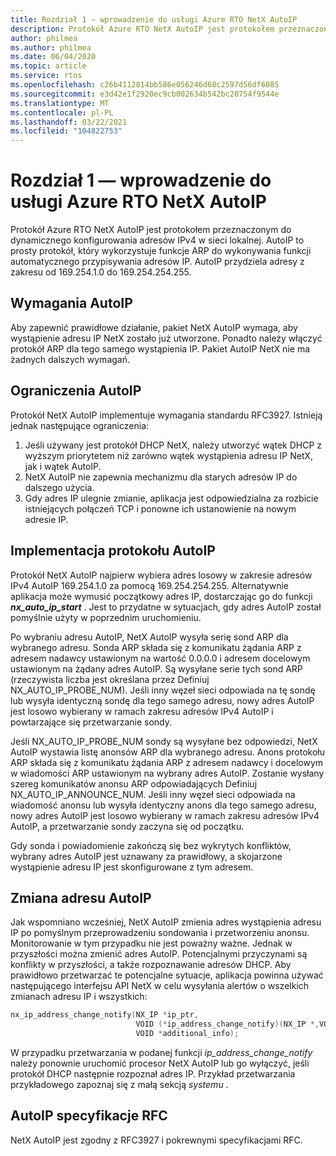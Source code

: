 ```yaml
---
title: Rozdział 1 — wprowadzenie do usługi Azure RTO NetX AutoIP
description: Protokół Azure RTO NetX AutoIP jest protokołem przeznaczonym do dynamicznego konfigurowania adresów IPv4 w sieci lokalnej.
author: philmea
ms.author: philmea
ms.date: 06/04/2020
ms.topic: article
ms.service: rtos
ms.openlocfilehash: c26b4112814bb586e056246d68c2597d56df6085
ms.sourcegitcommit: e3d42e1f2920ec9cb002634b542bc20754f9544e
ms.translationtype: MT
ms.contentlocale: pl-PL
ms.lasthandoff: 03/22/2021
ms.locfileid: "104822753"
---
```

# <a name="chapter-1---introduction-to-azure-rtos-netx-autoip"></a>Rozdział 1 — wprowadzenie do usługi Azure RTO NetX AutoIP
  
Protokół Azure RTO NetX AutoIP jest protokołem przeznaczonym do dynamicznego konfigurowania adresów IPv4 w sieci lokalnej. AutoIP to prosty protokół, który wykorzystuje funkcje ARP do wykonywania funkcji automatycznego przypisywania adresów IP. AutoIP przydziela adresy z zakresu od 169.254.1.0 do 169.254.254.255.

## <a name="autoip-requirements"></a>Wymagania AutoIP

Aby zapewnić prawidłowe działanie, pakiet NetX AutoIP wymaga, aby wystąpienie adresu IP NetX zostało już utworzone. Ponadto należy włączyć protokół ARP dla tego samego wystąpienia IP. Pakiet AutoIP NetX nie ma żadnych dalszych wymagań.

## <a name="autoip-constraints"></a>Ograniczenia AutoIP 

Protokół NetX AutoIP implementuje wymagania standardu RFC3927. Istnieją jednak następujące ograniczenia:

1. Jeśli używany jest protokół DHCP NetX, należy utworzyć wątek DHCP z wyższym priorytetem niż zarówno wątek wystąpienia adresu IP NetX, jak i wątek AutoIP.
1. NetX AutoIP nie zapewnia mechanizmu dla starych adresów IP do dalszego użycia.
1. Gdy adres IP ulegnie zmianie, aplikacja jest odpowiedzialna za rozbicie istniejących połączeń TCP i ponowne ich ustanowienie na nowym adresie IP.

## <a name="autoip-protocol-implementation"></a>Implementacja protokołu AutoIP

Protokół NetX AutoIP najpierw wybiera adres losowy w zakresie adresów IPv4 AutoIP 169.254.1.0 za pomocą 169.254.254.255. Alternatywnie aplikacja może wymusić początkowy adres IP, dostarczając go do funkcji ***nx_auto_ip_start*** . Jest to przydatne w sytuacjach, gdy adres AutoIP został pomyślnie użyty w poprzednim uruchomieniu.

Po wybraniu adresu AutoIP, NetX AutoIP wysyła serię sond ARP dla wybranego adresu. Sonda ARP składa się z komunikatu żądania ARP z adresem nadawcy ustawionym na wartość 0.0.0.0 i adresem docelowym ustawionym na żądany adres AutoIP. Są wysyłane serie tych sond ARP (rzeczywista liczba jest określana przez Definiuj NX_AUTO_IP_PROBE_NUM). Jeśli inny węzeł sieci odpowiada na tę sondę lub wysyła identyczną sondę dla tego samego adresu, nowy adres AutoIP jest losowo wybierany w ramach zakresu adresów IPv4 AutoIP i powtarzające się przetwarzanie sondy.

Jeśli NX_AUTO_IP_PROBE_NUM sondy są wysyłane bez odpowiedzi, NetX AutoIP wystawia listę anonsów ARP dla wybranego adresu. Anons protokołu ARP składa się z komunikatu żądania ARP z adresem nadawcy i docelowym w wiadomości ARP ustawionym na wybrany adres AutoIP. Zostanie wysłany szereg komunikatów anonsu ARP odpowiadających Definiuj NX_AUTO_IP_ANNOUNCE_NUM. Jeśli inny węzeł sieci odpowiada na wiadomość anonsu lub wysyła identyczny anons dla tego samego adresu, nowy adres AutoIP jest losowo wybierany w ramach zakresu adresów IPv4 AutoIP, a przetwarzanie sondy zaczyna się od początku.

Gdy sonda i powiadomienie zakończą się bez wykrytych konfliktów, wybrany adres AutoIP jest uznawany za prawidłowy, a skojarzone wystąpienie adresu IP jest skonfigurowane z tym adresem.

## <a name="autoip-address-change"></a>Zmiana adresu AutoIP

Jak wspomniano wcześniej, NetX AutoIP zmienia adres wystąpienia adresu IP po pomyślnym przeprowadzeniu sondowania i przetworzeniu anonsu. Monitorowanie w tym przypadku nie jest poważny ważne. Jednak w przyszłości można zmienić adres AutoIP. Potencjalnymi przyczynami są konflikty w przyszłości, a także rozpoznawanie adresów DHCP. Aby prawidłowo przetwarzać te potencjalne sytuacje, aplikacja powinna używać następującego interfejsu API NetX w celu wysyłania alertów o wszelkich zmianach adresu IP i wszystkich:

```c
nx_ip_address_change_notify(NX_IP *ip_ptr,
                            VOID (*ip_address_change_notify)(NX_IP *,VOID*),
                            VOID *additional_info);
```

W przypadku przetwarzania w podanej funkcji *ip_address_change_notify* należy ponownie uruchomić procesor NetX AutoIP lub go wyłączyć, jeśli protokół DHCP następnie rozpoznał adres IP. Przykład przetwarzania przykładowego zapoznaj się z małą sekcją *systemu* .

## <a name="autoip-rfcs"></a>AutoIP specyfikacje RFC

NetX AutoIP jest zgodny z RFC3927 i pokrewnymi specyfikacjami RFC.